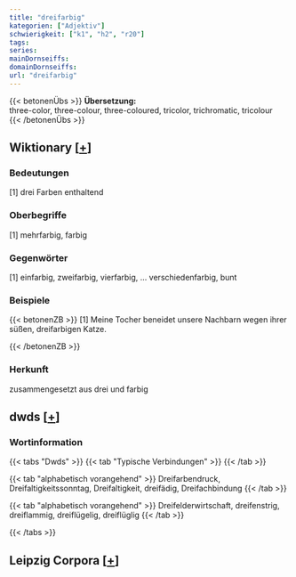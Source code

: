 ```yaml
---
title: "dreifarbig"
kategorien: ["Adjektiv"]
schwierigkeit: ["k1", "h2", "r20"]
tags:
series:
mainDornseiffs:
domainDornseiffs:
url: "dreifarbig"
---
```


{{< betonenÜbs >}}
**Übersetzung:**  
three-color, three-colour, three-coloured, tricolor, trichromatic, tricolour  
{{< /betonenÜbs >}}

## Wiktionary [[+](https://de.wiktionary.org/wiki/dreifarbig)]

### Bedeutungen
[1] drei Farben enthaltend  

### Oberbegriffe
[1] mehrfarbig, farbig  

### Gegenwörter
[1] einfarbig, zweifarbig, vierfarbig, … verschiedenfarbig, bunt  

### Beispiele
{{< betonenZB >}}
[1] Meine Tocher beneidet unsere Nachbarn wegen ihrer süßen, dreifarbigen Katze.  

{{< /betonenZB >}}
### Herkunft
zusammengesetzt aus drei und farbig  



## dwds [[+](https://www.dwds.de/wb/dreifarbig)]

### Wortinformation
{{< tabs "Dwds" >}}
{{< tab "Typische Verbindungen" >}}
{{< /tab >}}

{{< tab "alphabetisch vorangehend" >}}
Dreifarbendruck, Dreifaltigkeitssonntag, Dreifaltigkeit, dreifädig, Dreifachbindung
{{< /tab >}}

{{< tab "alphabetisch vorangehend" >}}
Dreifelderwirtschaft, dreifenstrig, dreiflammig, dreiflügelig, dreiflüglig
{{< /tab >}}

{{< /tabs >}}

## Leipzig Corpora [[+](https://corpora.uni-leipzig.de/en/res?word=dreifarbig&corpusId=deu_newscrawl-public_2018)]

